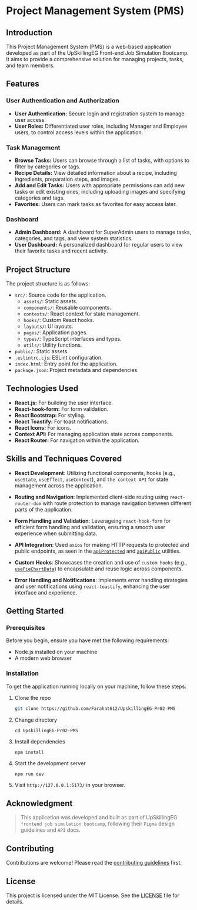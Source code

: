 # Project Management System (PMS)

## Introduction

This Project Management System (PMS) is a web-based application developed as part of the UpSkillingEG Front-end Job Simulation Bootcamp. It aims to provide a comprehensive solution for managing projects, tasks, and team members.

## Features

### User Authentication and Authorization

- **User Authentication:** Secure login and registration system to manage user access.
- **User Roles:** Differentiated user roles, including Manager and Employee users, to control access levels within the application.

### Task Management

- **Browse Tasks:** Users can browse through a list of tasks, with options to filter by categories or tags.
- **Recipe Details:** View detailed information about a recipe, including ingredients, preparation steps, and images.
- **Add and Edit Tasks:** Users with appropriate permissions can add new tasks or edit existing ones, including uploading images and specifying categories and tags.
- **Favorites:** Users can mark tasks as favorites for easy access later.

### Dashboard

- **Admin Dashboard:** A dashboard for SuperAdmin users to manage tasks, categories, and tags, and view system statistics.
- **User Dashboard:** A personalized dashboard for regular users to view their favorite tasks and recent activity.

## Project Structure

The project structure is as follows:

- `src/`: Source code for the application.
  - `assets/`: Static assets.
  - `components/`: Reusable components.
  - `contexts/`: React context for state management.
  - `hooks/`: Custom React hooks.
  - `layouts/`: UI layouts.
  - `pages/`: Application pages.
  - `types/`: TypeScript interfaces and types.
  - `utils/`: Utility functions.
- `public/`: Static assets.
- `.eslintrc.cjs`: ESLint configuration.
- `index.html`: Entry point for the application.
- `package.json`: Project metadata and dependencies.

## Technologies Used

- **React.js:** For building the user interface.
- **React-hook-form:** For form validation.
- **React Bootstrap:** For styling.
- **React Toastify:** For toast notifications.
- **React Icons:** For icons.
- **Context API:** For managing application state across components.
- **React Router:** For navigation within the application.

## Skills and Techniques Covered

- **React Development**: Utilizing functional components, hooks (e.g., `useState`, `useEffect`, `useContext`), and `the context API` for state management across the application.

- **Routing and Navigation**: Implemented client-side routing using `react-router-dom` with route protection to manage navigation between different parts of the application.

- **Form Handling and Validation**: Leverageing `react-hook-form` for efficient form handling and validation, ensuring a smooth user experience when submitting data.

- **API Integration**: Used `axios` for making HTTP requests to protected and public endpoints, as seen in the [`apiProtected`](src/utils/api.ts) and [`apiPublic`](src/utils/api.ts) utilities.

- **Custom Hooks**: Showcases the creation and use of `custom hooks` (e.g., [`usePieChartData`](src/hooks/other/usePieChartData.ts)) to encapsulate and reuse logic across components.

- **Error Handling and Notifications**: Implements error handling strategies and user notifications using `react-toastify`, enhancing the user interface and experience.

## Getting Started

### Prerequisites

Before you begin, ensure you have met the following requirements:

- Node.js installed on your machine
- A modern web browser

### Installation

To get the application running locally on your machine, follow these steps:

1. Clone the repo

   ```sh
   git clone https://github.com/Farahat612/UpskillingEG-Pr02-PMS
   ```

2. Change directory

   ```shell
   cd UpskillingEG-Pr02-PMS
   ```

3. Install dependencies

   ```shell
   npm install
   ```

4. Start the development server

   ```shell
   npm run dev
   ```

5. Visit `http://127.0.0.1:5173/` in your browser.

## Acknowledgment

> This applicetion was developed and built as part of UpSkillingEG `frontend job simulation bootcamp`, following their `Figma` design guidelines and `API` docs.

## Contributing

Contributions are welcome! Please read the [contributing guidelines](CONTRIBUTING.md) first.

## License

This project is licensed under the MIT License. See the [LICENSE](LICENSE.md) file for details.
